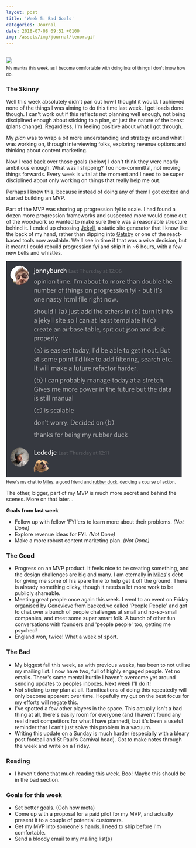 ```yaml
---
layout: post
title: 'Week 5: Bad Goals'
categories: Journal
date: 2018-07-08 09:51 +0100
img: /assets/img/journal/tenor.gif
---
```


<br>
<img style="max-width: 30rem;" src="/assets/img/journal/tenor.gif">
<br>
<small>My mantra this week, as I become comfortable with doing lots of things I don't know how do.</small>

### The Skinny

Well this week absolutely didn't pan out how I thought it would. I achieved none of the things I was aiming to do this time last week. I got loads done though. I can't work out if this reflects not planning well enough, not being disciplined enough about sticking to a plan, or just the nature of the beast (plans change). Regardless, I'm feeling positive about what I got through.

My _plan_ was to wrap a bit more understanding and strategy around what I was working on, through interviewing folks, exploring revenue options and thinking about content marketing.

Now I read back over those goals (below) I don't think they were nearly ambitious enough. What was I shipping? Too non-committal, not moving things forwards. Every week is vital at the moment and I need to be super disciplined about only working on things that really help me out.

Perhaps I knew this, because instead of doing any of them I got excited and started building an MVP.

Part of the MVP was shoring up progression.fyi to scale. I had found a dozen more progression frameworks and suspected more would come out of the woodwork so wanted to make sure there was a reasonable structure behind it. I ended up choosing <a href="https://jekyllrb.com/">Jekyll</a>, a static site generator that I know like the back of my hand, rather than dipping into <a href="https://www.gatsbyjs.org/">Gatsby</a> or one of the react-based tools now available. We'll see in time if that was a wise decision, but it meant I could rebuild progression.fyi and ship it in ~6 hours, with a few new bells and whistles.

<img style="max-width: 30rem;" src="/assets/img/journal/mileschat.jpg">
<br>
<small>Here's my chat to <a href="https://twitter.com/_lededje">Miles</a>, a good friend and <a href="https://en.wikipedia.org/wiki/Rubber_duck_debugging">rubber duck</a>, deciding a course of action.</small>

The other, bigger, part of my MVP is much more secret and behind the scenes. More on that later...

**Goals from last week**
- Follow up with fellow 'FYI'ers to learn more about their problems. _(Not Done)_
- Explore revenue ideas for FYI.  _(Not Done)_
- Make a more robust content marketing plan.  _(Not Done)_

### The Good

- Progress on an MVP product. It feels nice to be creating something, and the design challenges are big and many. I am eternally in <a href="https://twitter.com/_lededje">Miles</a>'s debt for giving me some of his spare time to help get it off the ground. There is already something clicky, though it needs a lot more work to be publicly shareable.
- Meeting great people once again this week. I went to an event on Friday organised by <a href="https://twitter.com/genevievewastie">Genevieve</a> from backed.vc called 'People People' and got to chat over a bunch of people challenges at small and no-so-small companies, and meet some super smart folk. A bunch of other fun conversations with founders and 'people people' too, getting me psyched!
- England won, twice! What a week of sport.


### The Bad

- My biggest fail this week, as with previous weeks, has been to not utilise my mailing list. I now have two, full of highly engaged people. Yet no emails. There's some mental hurdle I haven't overcome yet around sending updates to peoples inboxes. Next week I'll do it!
- Not sticking to my plan at all. Ramifications of doing this repeatedly will only become apparent over time. Hopefully my gut on the best focus for my efforts will negate this.
- I've spotted a few other players in the space. This actually isn't a bad thing at all, there's easily room for everyone (and I haven't found any real direct competitors for what I have planned), but it's been a useful reminder that I can't just solve this problem in a vacuum.
- Writing this update on a Sunday is much harder (especially with a bleary post football and St Paul's Carnival head). Got to make notes through the week and write on a Friday.

### Reading

- I haven't done that much reading this week. Boo! Maybe this should be in the bad section.

### Goals for this week

- Set better goals. (Ooh how meta)
- Come up with a proposal for a paid pilot for my MVP, and actually present it to a couple of potential customers.
- Get my MVP into someone's hands. I need to ship before I'm comfortable.
- Send a bloody email to my mailing list(s)
